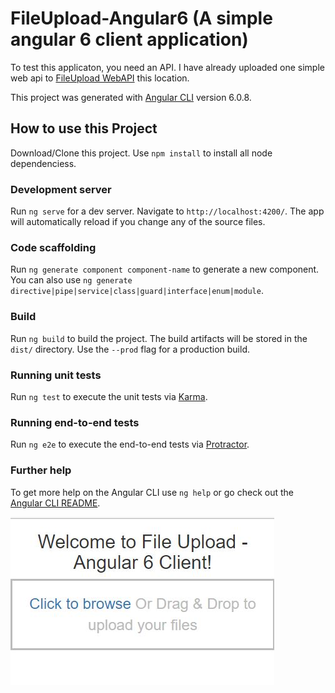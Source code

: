 # FileUpload-Angular6 (A simple angular 6 client application)
To test this applicaton, you need an API. I have already uploaded one simple web api to [FileUpload WebAPI](https://github.com/sarathlalsaseendran/FileUpload-WebAPI) this location.

This project was generated with [Angular CLI](https://github.com/angular/angular-cli) version 6.0.8.

## How to use this Project
Download/Clone this project. Use `npm install` to install all node dependenciess. 

### Development server

Run `ng serve` for a dev server. Navigate to `http://localhost:4200/`. The app will automatically reload if you change any of the source files.

### Code scaffolding

Run `ng generate component component-name` to generate a new component. You can also use `ng generate directive|pipe|service|class|guard|interface|enum|module`.

### Build

Run `ng build` to build the project. The build artifacts will be stored in the `dist/` directory. Use the `--prod` flag for a production build.

### Running unit tests

Run `ng test` to execute the unit tests via [Karma](https://karma-runner.github.io).

### Running end-to-end tests

Run `ng e2e` to execute the end-to-end tests via [Protractor](http://www.protractortest.org/).

### Further help

To get more help on the Angular CLI use `ng help` or go check out the [Angular CLI README](https://github.com/angular/angular-cli/blob/master/README.md).

![](screenshot/FileUploadClient.JPG)
